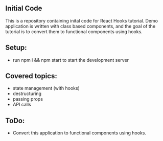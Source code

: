 ## Initial Code

This is a repository containing inital code for React Hooks tutorial. Demo application is written with class based components, and the goal of the tutorial is to convert them to functional components using hooks.

## Setup:
* run npm i && npm start to start the development server

## Covered topics:
* state management (with hooks)
* destructuring
* passing props
* API calls

## ToDo:
* Convert this application to functional components using hooks.
